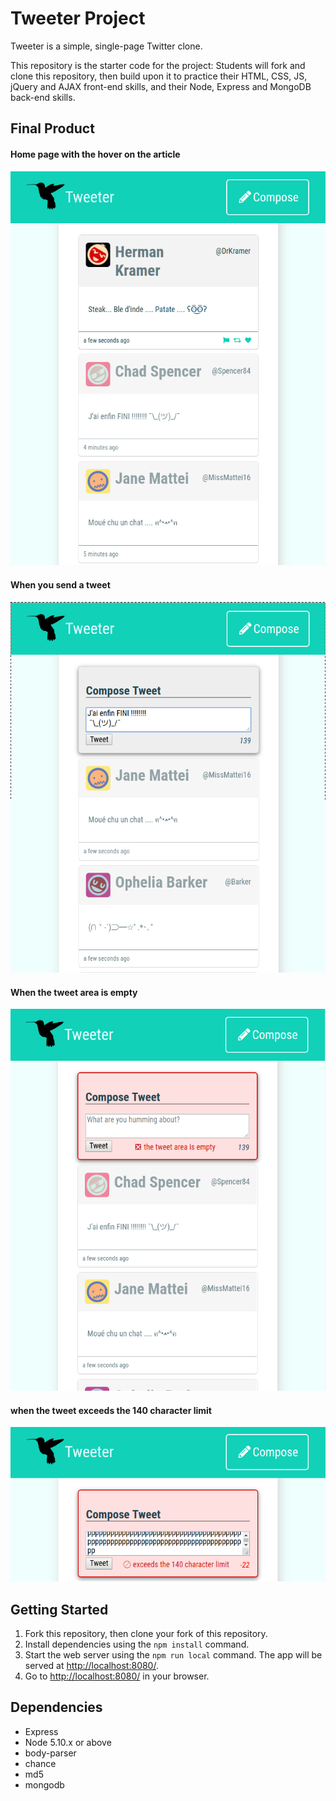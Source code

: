 # Tweeter Project

Tweeter is a simple, single-page Twitter clone.

This repository is the starter code for the project: Students will fork and clone this repository, then build upon it to practice their HTML, CSS, JS, jQuery and AJAX front-end skills, and their Node, Express and MongoDB back-end skills.

## Final Product
#### Home page with the hover on the article
!["Home page with the hover on the article"](./docs/hover-tweet.png)
#### When you send a tweet
!["When you send a tweet"](./docs/send-tweet.png)
#### When the tweet area is empty
!["When the tweet area is empty"](./docs/empty.png)
#### when the tweet exceeds the 140 character limit
!["when the tweet exceeds the 140 character limit"](./docs/more140.png)

## Getting Started

1. Fork this repository, then clone your fork of this repository.
2. Install dependencies using the `npm install` command.
3. Start the web server using the `npm run local` command. The app will be served at <http://localhost:8080/>.
4. Go to <http://localhost:8080/> in your browser.

## Dependencies

- Express
- Node 5.10.x or above
- body-parser
- chance
- md5
- mongodb